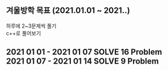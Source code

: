 겨울방학 목표 (2021.01.01 ~ 2021.**.**)
-----------------------------------------

하루에 2~3문제씩 풀기 <br>
c++로 풀어보기 <br>

2021 01 01 - 2021 01 07 SOLVE 16 Problem <br>
2021 01 07 - 2021 01 14 SOLVE 9 Problem
-----------------------------------------
